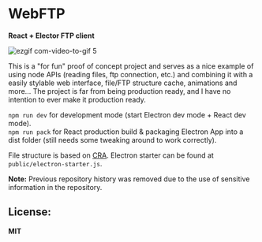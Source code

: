 # WebFTP

**React + Elector FTP client**

![ezgif com-video-to-gif 5](https://user-images.githubusercontent.com/9338324/50801034-54238180-12e3-11e9-9571-f7dc75f13092.gif)

This is a "for fun" proof of concept project and serves as a nice example of using node APIs (reading files, ftp connection, etc.) and combining it with a easily stylable web interface, file/FTP structure cache, animations and more...
The project is far from being production ready, and I have no intention to ever make it production ready.  

`npm run dev` for development mode (start Electron dev mode + React dev mode).  
`npm run pack` for React production build & packaging Electron App into a dist folder (still needs some tweaking around to work correctly).

File structure is based on [CRA](https://github.com/facebook/create-react-app). Electron starter can be found at `public/electron-starter.js`.

**Note:** Previous repository history was removed due to the use of sensitive information in the repository.

## License:
 **MIT**